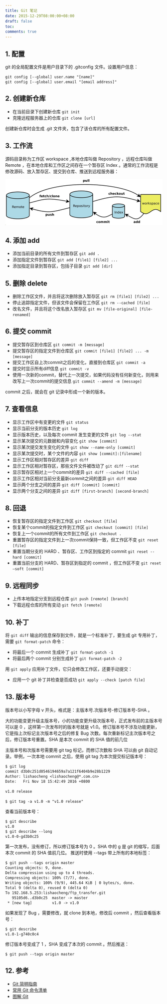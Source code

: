 ```yaml
---
title: Git 笔记
date: 2015-12-29T08:00:00+08:00
draft: false
toc:
comments: true
---
```



## 1. 配置

git 的全局配置文件是用户目录下的 .gitconfig 文件。设置用户信息：

    git config [--global] user.name "[name]"
    git config [--global] user.email "[email address]"

## 2. 创建新仓库

* 在当前目录下创建新仓库 `git init`
* 克隆远程服务器上的仓库 `git clone [url]`

创建新仓库时会生成 .git 文件夹，包含了该仓库的所有配置文件。

## 3. 工作流

源码目录称为工作区 workspace ,本地仓库叫做 Repository ，远程仓库叫做 Remote ，在本地仓库和工作区之间存在一个暂存区 Index 。通常的工作流程是修改源码、放入暂存区、提交到仓库、推送到远程服务器：

![](/images/2015-12-29/2015-12-29_1.jpg)

## 4. 添加 add

* 添加当前目录的所有文件到暂存区 `git add .`
* 添加指定文件到暂存区 `git add [file1] [file2] ...`
* 添加指定目录到暂存区，包括子目录 `git add [dir]`

## 5. 删除 delete

* 删除工作区文件，并且将这次删除放入暂存区 `git rm [file1] [file2] ...`
* 停止追踪指定文件，但该文件会保留在工作区 `git rm --cached [file]`
* 改名文件，并且将这个改名放入暂存区 `git mv [file-original] [file-renamed]`

## 6. 提交 commit

* 提交暂存区到仓库区 `git commit -m [message]`
* 提交暂存区的指定文件到仓库区 `git commit [file1] [file2] ... -m [message]`
* 提交工作区自上次commit之后的变化，直接到仓库区 `git commit -a`
* 提交时显示所有diff信息 `git commit -v`
* 使用一次新的commit，替代上一次提交，如果代码没有任何新变化，则用来改写上一次commit的提交信息 `git commit --amend -m [message]`

commit 之后，就会在 git 记录中形成一个新的版本。

## 7. 查看信息

* 显示工作区中有变更的文件 `git status`
* 显示当前分支的版本历史 `git log`
* 显示版本历史，以及每次 commit 发生变更的文件 `git log --stat`
* 显示某次提交的元数据和内容变化 `git show [commit]`
* 显示某次提交发生变化的文件 `git show --name-only [commit]`
* 显示某次提交时，某个文件的内容 `git show [commit]:[filename]`
* 显示工作区相对暂存区的差异 `git diff `
* 显示工作区相对暂存区，那些文件文件被改动了 `git diff --stat`
* 显示暂存区相对上一个commit的差异 `git diff --cached [file]`
* 显示工作区相对当前分支最新commit之间的差异 `git diff HEAD`
* 显示两个分支之间的差异 `git diff [commit] [commit]`
* 显示两个分支之间的差异 `git diff [first-branch] [second-branch]`

## 8. 回退

* 恢复暂存区的指定文件到工作区 `git checkout [file]`
* 恢复某个commit的指定文件到工作区 `git checkout [commit] [file]`
* 恢复上一个commit的所有文件到工作区 `git checkout .`
* 重置暂存区的指定文件到上一次commit保持一致，但工作区不变 `git reset [file]`
* 重置当期分支的 HARD 、暂存区、工作区到指定的 commit `git reset --hard [commit]`
* 重置当前分支的 HARD、暂存区到指定的 commit ，但工作区不变 `git reset –soft [commit]`

## 9. 远程同步

* 上传本地指定分支到远程仓库 `git push [remote] [branch]`
* 下载远程仓库的所有变动 `git fetch [remote]`

## 10. 补丁

将 `git diff` 输出的信息保存到文件，就是一个标准补丁，要生成 git 专用补丁，需要 `git format-patch` 命令：

* 将最后一个 commit 生成补丁 `git format-patch -1`
* 将最后两个 commit 分别生成补丁 `git format-patch -2`

用 `git apply` 应用补丁文件，它只会修改工作区，还要手动提交：

* 应用一个 git 补丁并检查是否成功 `git apply --check [patch file]`

## 13.  版本号

版本号以小写字母 v 开头，格式是：主版本号.次版本号-修订版本号-SHA 。

大的功能变更升级主版本号，小的功能变更升级次版本号，正式发布前的主版本号可以是 0 ，这样第一次发布时的版本号就是 v1.0。修订版本号不涉及功能更新，它是指上次标记主次版本号之后的修复 Bug 次数。每次重新标记主次版本号之后，修订版本号重置。SHA 是本次 commit 的 SHA 值的前几位

主版本号和次版本号需要用 git tag 标记，而修订次数和 SHA 可以由 git 自动记录。举例，一次本地 commit 之后，使用 git tag 为本次提交标记版本号：

    $ git log
    commit d3b0c251d0546194659a7a121f6404b9e28b1229
    Author: lishaocheng <lishaocheng@*.com.cn>
    Date:   Fri Nov 18 15:42:49 2016 +0800
    
    v1.0 release
    
    $ git tag -a v1.0 -m "v1.0 release"
    
查看当前版本号：

    $ git describe
    v1.0
    $ git describe --long
    v1.0-0-gd3b0c25
    
第一次发布，没有修订，所以修订版本号为 0 。SHA 中的 g 是 git 的缩写，后面本次 commit 的 SHA 值前几位。 推送时使用 --tags 带上所有的本地标签：

    $ git push --tags origin master
    Counting objects: 9, done.
    Delta compression using up to 4 threads.
    Compressing objects: 100% (7/7), done.
    Writing objects: 100% (9/9), 445.64 KiB | 0 bytes/s, done.
    Total 9 (delta 0), reused 0 (delta 0)
    To 192.168.5.253:lishaocheng/ftp_transfer.git
       95105d6..d3b0c25  master -> master
     * [new tag]         v1.0 -> v1.0
     
如果发现了 Bug ，需要修改，就 clone 到本地，修改后 commit ，然后查看版本号：

    $ git describe
    v1.0-1-g740c0c4
    
修订版本号变成了 1 ，SHA 变成了本次的 commit 。然后推送：

    $ git push --tags origin master

## 12. 参考

* [Git 简明指南](http://rogerdudler.github.io/git-guide/index.zh.html)
* [常用 Git 命令清单](http://www.ruanyifeng.com/blog/2015/12/git-cheat-sheet.html)
* [图解 Git](https://marklodato.github.io/visual-git-guide/index-zh-cn.html)

